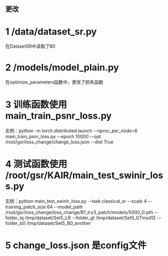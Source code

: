 ## 更改

# 1 /data/dataset_sr.py
在DatasetSR中读取了B0

# 2 /models/model_plain.py
在optimize_parameters函数中，更改了损失函数

# 3 训练函数使用 main_train_psnr_loss.py
实例：python -m torch.distributed.launch --nproc_per_node=6 main_train_psnr_loss.py --epoch 10000 --opt /root/gsr/loss_change/change_loss.json  --dist True

# 4 测试函数使用 /root/gsr/KAIR/main_test_swinir_loss.py
实例：python main_test_swinir_loss.py --task classical_sr --scale 4 --training_patch_size 64 --model_path /root/gsr/loss_change/loss_change/B1_try3_patch/models/5000_G.pth --folder_lq /tmp/dataset/Set5_LR --folder_gt /tmp/dataset/Set5_GTmod12 --folder_b0 /tmp/dataset/Set5_B0_another

# 5 change_loss.json 是config文件